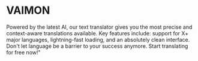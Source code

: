 # VAIMON
Powered by the latest AI, our text translator gives you the most precise and context-aware translations available. Key features include: support for X+ major languages, lightning-fast loading, and an absolutely clean interface. Don't let language be a barrier to your success anymore. Start translating for free now!"
